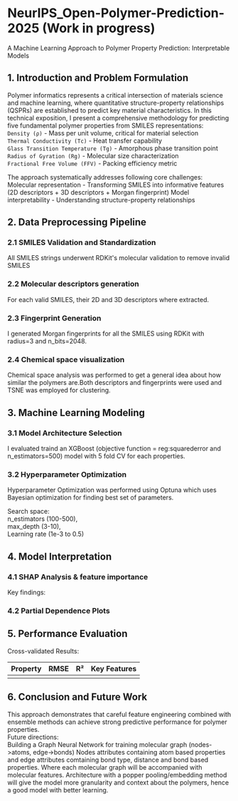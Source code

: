 # NeurIPS_Open-Polymer-Prediction-2025 (Work in progress)
A Machine Learning Approach to Polymer Property Prediction: Interpretable Models

## 1. Introduction and Problem Formulation
Polymer informatics represents a critical intersection of materials science and machine learning, where quantitative structure-property relationships (QSPRs) are established to predict key material characteristics. In this technical exposition, I present a comprehensive methodology for predicting five fundamental polymer properties from SMILES representations:  
`Density (ρ)` - Mass per unit volume, critical for material selection  
`Thermal Conductivity (Tc)` - Heat transfer capability   
`Glass Transition Temperature (Tg)` - Amorphous phase transition point  
`Radius of Gyration (Rg)` - Molecular size characterization  
`Fractional Free Volume (FFV)` - Packing efficiency metric  

The approach systematically addresses following core challenges:  
Molecular representation - Transforming SMILES into informative features (2D descriptors + 3D descriptors + Morgan fingerprint)
Model interpretability - Understanding structure-property relationships

## 2. Data Preprocessing Pipeline
### 2.1 SMILES Validation and Standardization
All SMILES strings underwent RDKit's molecular validation to remove invalid SMILES
### 2.2 Molecular descriptors generation
For each valid SMILES, their 2D and 3D descriptors where extracted.
### 2.3 Fingerprint Generation
I generated Morgan fingerprints for all the SMILES using RDKit with radius=3 and n_bits=2048.
### 2.4 Chemical space visualization
Chemical space analysis was performed to get a general idea about how similar the polymers are.Both descriptors and fingerprints were used and TSNE was employed for clustering. 


## 3. Machine Learning Modeling
### 3.1 Model Architecture Selection
I evaluated traind an XGBoost (objective function = reg:squarederror and n_estimators=500) model with 5 fold CV for each properties.

### 3.2 Hyperparameter Optimization
Hyperparameter Optimization was performed using Optuna which uses Bayesian optimization for finding best set of parameters.

Search space:  
n_estimators (100-500),  
max_depth (3-10),  
Learning rate (1e-3 to 0.5)


## 4. Model Interpretation
### 4.1 SHAP Analysis & feature importance 
Key findings:

### 4.2 Partial Dependence Plots

## 5. Performance Evaluation
Cross-validated Results:

|Property|RMSE|R²|Key Features|
|:---:|:---:|:---:|:---:|
|||||


## 6. Conclusion and Future Work
This approach demonstrates that careful feature engineering combined with ensemble methods can achieve strong predictive performance for polymer properties.   
Future directions:  
Building a Graph Neural Network for training molecular graph (nodes->atoms, edge->bonds)
Nodes attributes containing atom based properties and edge attributes comtaining bond type, distance and bond based properties. Where each molecular graph will be accompanied with molecular features.
Architecture with a popper pooling/embedding method will give the model more granularity and context about the polymers, hence a good model with better learning.

